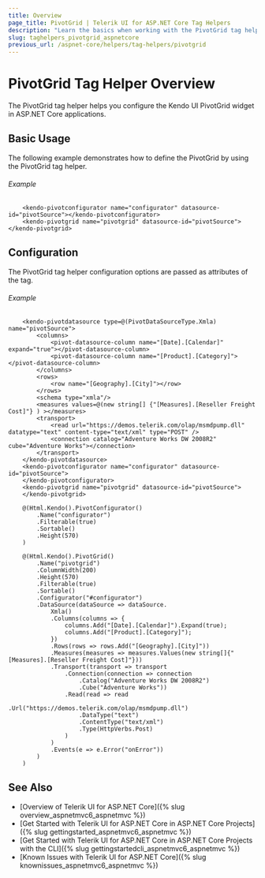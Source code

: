 ```yaml
---
title: Overview
page_title: PivotGrid | Telerik UI for ASP.NET Core Tag Helpers
description: "Learn the basics when working with the PivotGrid tag helper for ASP.NET Core (MVC 6 or ASP.NET Core MVC)."
slug: taghelpers_pivotgrid_aspnetcore
previous_url: /aspnet-core/helpers/tag-helpers/pivotgrid
---
```


# PivotGrid Tag Helper Overview

The PivotGrid tag helper helps you configure the Kendo UI PivotGrid widget in ASP.NET Core applications.

## Basic Usage

The following example demonstrates how to define the PivotGrid by using the PivotGrid tag helper.

###### Example

        <kendo-pivotconfigurator name="configurator" datasource-id="pivotSource"></kendo-pivotconfigurator>
        <kendo-pivotgrid name="pivotgrid" datasource-id="pivotSource"></kendo-pivotgrid>

## Configuration

The PivotGrid tag helper configuration options are passed as attributes of the tag.

###### Example

```tab-tagHelper
    <kendo-pivotdatasource type=@(PivotDataSourceType.Xmla) name="pivotSource">
        <columns>
            <pivot-datasource-column name="[Date].[Calendar]" expand="true"></pivot-datasource-column>
            <pivot-datasource-column name="[Product].[Category]"></pivot-datasource-column>
        </columns>
        <rows>
            <row name="[Geography].[City]"></row>
        </rows>
        <schema type="xmla"/>
        <measures values=@(new string[] {"[Measures].[Reseller Freight Cost]"} ) ></measures>
        <transport>
            <read url="https://demos.telerik.com/olap/msmdpump.dll" datatype="text" content-type="text/xml" type="POST" />
            <connection catalog="Adventure Works DW 2008R2" cube="Adventure Works"></connection>
        </transport>
    </kendo-pivotdatasource>
    <kendo-pivotconfigurator name="configurator" datasource-id="pivotSource">
    </kendo-pivotconfigurator>
    <kendo-pivotgrid name="pivotgrid" datasource-id="pivotSource">
    </kendo-pivotgrid>
```
```tab-cshtml
    @(Html.Kendo().PivotConfigurator()
        .Name("configurator")
        .Filterable(true)
        .Sortable()
        .Height(570)
    )

    @(Html.Kendo().PivotGrid()
        .Name("pivotgrid")
        .ColumnWidth(200)
        .Height(570)
        .Filterable(true)
        .Sortable()
        .Configurator("#configurator")
        .DataSource(dataSource => dataSource.
            Xmla()
            .Columns(columns => {
                columns.Add("[Date].[Calendar]").Expand(true);
                columns.Add("[Product].[Category]");
            })
            .Rows(rows => rows.Add("[Geography].[City]"))
            .Measures(measures => measures.Values(new string[]{"[Measures].[Reseller Freight Cost]"}))
            .Transport(transport => transport
                .Connection(connection => connection
                    .Catalog("Adventure Works DW 2008R2")
                    .Cube("Adventure Works"))
                .Read(read => read
                    .Url("https://demos.telerik.com/olap/msmdpump.dll")
                    .DataType("text")
                    .ContentType("text/xml")
                    .Type(HttpVerbs.Post)
                )
            )
            .Events(e => e.Error("onError"))
        )
    )
```

## See Also

* [Overview of Telerik UI for ASP.NET Core]({% slug overview_aspnetmvc6_aspnetmvc %})
* [Get Started with Telerik UI for ASP.NET Core in ASP.NET Core Projects]({% slug gettingstarted_aspnetmvc6_aspnetmvc %})
* [Get Started with Telerik UI for ASP.NET Core in ASP.NET Core Projects with the CLI]({% slug gettingstartedcli_aspnetmvc6_aspnetmvc %})
* [Known Issues with Telerik UI for ASP.NET Core]({% slug knownissues_aspnetmvc6_aspnetmvc %})

